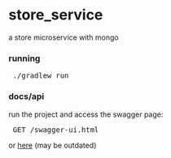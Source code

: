 # store_service
a store microservice with mongo

### running
<pre> ./gradlew run </pre>

### docs/api
run the project and access the swagger page:
<pre> GET /swagger-ui.html </pre>
or
[here](https://github.com/if1007/store_service/wiki/api) (may be outdated)
